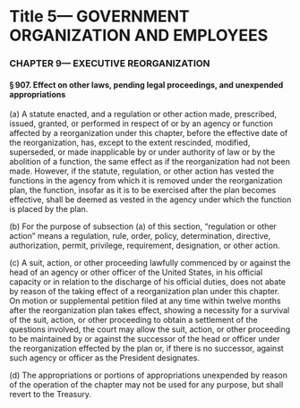 
# Title 5— GOVERNMENT ORGANIZATION AND EMPLOYEES
### CHAPTER 9— EXECUTIVE REORGANIZATION
#### § 907. Effect on other laws, pending legal proceedings, and unexpended appropriations

(a) A statute enacted, and a regulation or other action made, prescribed, issued, granted, or performed in respect of or by an agency or function affected by a reorganization under this chapter, before the effective date of the reorganization, has, except to the extent rescinded, modified, superseded, or made inapplicable by or under authority of law or by the abolition of a function, the same effect as if the reorganization had not been made. However, if the statute, regulation, or other action has vested the functions in the agency from which it is removed under the reorganization plan, the function, insofar as it is to be exercised after the plan becomes effective, shall be deemed as vested in the agency under which the function is placed by the plan.

(b) For the purpose of subsection (a) of this section, “regulation or other action” means a regulation, rule, order, policy, determination, directive, authorization, permit, privilege, requirement, designation, or other action.

(c) A suit, action, or other proceeding lawfully commenced by or against the head of an agency or other officer of the United States, in his official capacity or in relation to the discharge of his official duties, does not abate by reason of the taking effect of a reorganization plan under this chapter. On motion or supplemental petition filed at any time within twelve months after the reorganization plan takes effect, showing a necessity for a survival of the suit, action, or other proceeding to obtain a settlement of the questions involved, the court may allow the suit, action, or other proceeding to be maintained by or against the successor of the head or officer under the reorganization effected by the plan or, if there is no successor, against such agency or officer as the President designates.

(d) The appropriations or portions of appropriations unexpended by reason of the operation of the chapter may not be used for any purpose, but shall revert to the Treasury.
